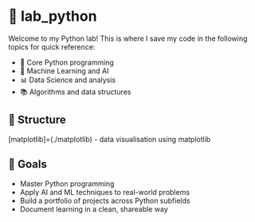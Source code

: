 # 🧪 lab_python

Welcome to my Python lab! This is where I save my code in the following topics for quick reference:

- 🐍 Core Python programming
- 🧠 Machine Learning and AI
- 📊 Data Science and analysis
- 📚 Algorithms and data structures

## 📁 Structure
[matplotlib]=(./matplotlib) - data visualisation using matplotlib

## 🧠 Goals

- Master Python programming
- Apply AI and ML techniques to real-world problems
- Build a portfolio of projects across Python subfields
- Document learning in a clean, shareable way

